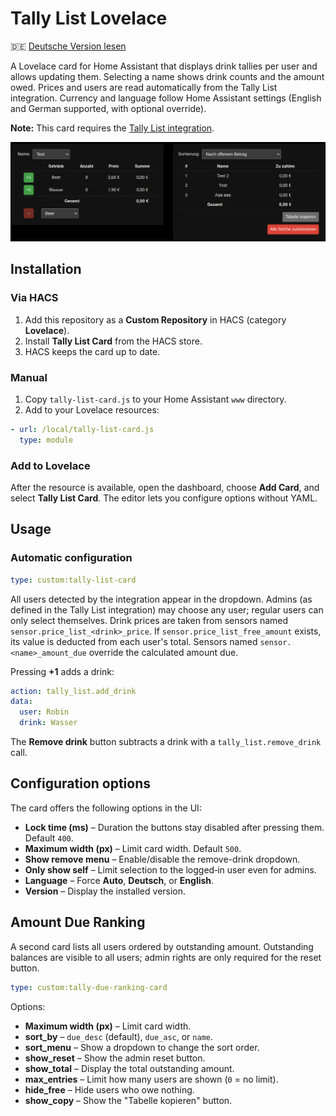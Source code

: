 # Tally List Lovelace

🇩🇪 [Deutsche Version lesen](README.de.md)

A Lovelace card for Home Assistant that displays drink tallies per user and allows updating them. Selecting a name shows drink counts and the amount owed. Prices and users are read automatically from the Tally List integration. Currency and language follow Home Assistant settings (English and German supported, with optional override).

**Note:** This card requires the [Tally List integration](https://github.com/Spider19996/ha-tally-list).

![Screenshot of the Tally List Card](images/image1.png)

## Installation

### Via HACS
1. Add this repository as a **Custom Repository** in HACS (category **Lovelace**).
2. Install **Tally List Card** from the HACS store.
3. HACS keeps the card up to date.

### Manual
1. Copy `tally-list-card.js` to your Home Assistant `www` directory.
2. Add to your Lovelace resources:
```yaml
- url: /local/tally-list-card.js
  type: module
```

### Add to Lovelace
After the resource is available, open the dashboard, choose **Add Card**, and select **Tally List Card**. The editor lets you configure options without YAML.

## Usage

### Automatic configuration
```yaml
type: custom:tally-list-card
```
All users detected by the integration appear in the dropdown. Admins (as defined in the Tally List integration) may choose any user; regular users can only select themselves. Drink prices are taken from sensors named `sensor.price_list_<drink>_price`. If `sensor.price_list_free_amount` exists, its value is deducted from each user's total. Sensors named `sensor.<name>_amount_due` override the calculated amount due.

Pressing **+1** adds a drink:

```yaml
action: tally_list.add_drink
data:
  user: Robin
  drink: Wasser
```

The **Remove drink** button subtracts a drink with a `tally_list.remove_drink` call.

## Configuration options

The card offers the following options in the UI:

* **Lock time (ms)** – Duration the buttons stay disabled after pressing them. Default `400`.
* **Maximum width (px)** – Limit card width. Default `500`.
* **Show remove menu** – Enable/disable the remove-drink dropdown.
* **Only show self** – Limit selection to the logged‑in user even for admins.
* **Language** – Force **Auto**, **Deutsch**, or **English**.
* **Version** – Display the installed version.

## Amount Due Ranking

A second card lists all users ordered by outstanding amount. Outstanding balances are visible to all users; admin rights are only required for the reset button.

```yaml
type: custom:tally-due-ranking-card
```

Options:

* **Maximum width (px)** – Limit card width.
* **sort_by** – `due_desc` (default), `due_asc`, or `name`.
* **sort_menu** – Show a dropdown to change the sort order.
* **show_reset** – Show the admin reset button.
* **show_total** – Display the total outstanding amount.
* **max_entries** – Limit how many users are shown (`0` = no limit).
* **hide_free** – Hide users who owe nothing.
* **show_copy** – Show the "Tabelle kopieren" button.

